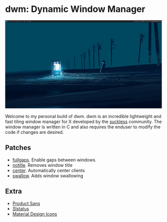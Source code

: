 # dwm: Dynamic Window Manager

![Screenshot](preview/screenshot1.png)

Welcome to my personal build of dwm. dwm is an incredible lightweight and fast tiling window manager for X developed by the [suckless](https://suckless.org/) community. The window manager is written in C and also requires the enduser to modify the code if changes are desired.

## Patches

- [fullgaps](https://dwm.suckless.org/patches/fullgaps/dwm-fullgaps-20200508-7b77734.diff). Enable gaps between windows.
- [notitle](https://dwm.suckless.org/patches/notitle/dwm-notitle-6.2.diff). Removes window title
- [center](https://dwm.suckless.org/patches/center/dwm-center-6.2.diff). Automatically center clients
- [swallow](https://dwm.suckless.org/patches/swallow/dwm-swallow-20201211-61bb8b2.diff). Adds window swallowing

## Extra

- [Product Sans](https://gitlab.com/sinanmohd/dots/-/tree/master/font/google-sans)
- [Slstatus](https://gitlab.com/sinanmohd/dots/-/tree/master/slstatus)
- [Material Design Icons](https://aur.archlinux.org/packages/ttf-material-design-icons-git/)
